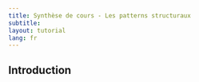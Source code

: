 ```yaml
---
title: Synthèse de cours - Les patterns structuraux
subtitle:
layout: tutorial
lang: fr
---
```


## Introduction

